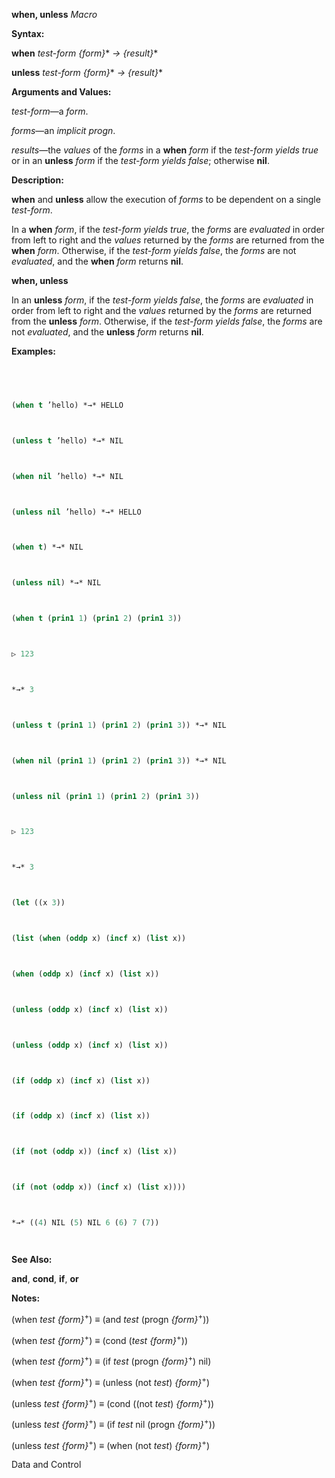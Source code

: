 **when, unless** *Macro* 



**Syntax:** 



**when** *test-form \{form\}*\* *→ \{result\}*\* 



**unless** *test-form \{form\}*\* *→ \{result\}*\* 



**Arguments and Values:** 



*test-form*—a *form*. 



*forms*—an *implicit progn*. 



*results*—the *values* of the *forms* in a **when** *form* if the *test-form yields true* or in an **unless** *form* if the *test-form yields false*; otherwise **nil**. 



**Description:** 



**when** and **unless** allow the execution of *forms* to be dependent on a single *test-form*. 



In a **when** *form*, if the *test-form yields true*, the *forms* are *evaluated* in order from left to right and the *values* returned by the *forms* are returned from the **when** *form*. Otherwise, if the *test-form yields false*, the *forms* are not *evaluated*, and the **when** *form* returns **nil**. 















**when, unless** 



In an **unless** *form*, if the *test-form yields false*, the *forms* are *evaluated* in order from left to right and the *values* returned by the *forms* are returned from the **unless** *form*. Otherwise, if the *test-form yields false*, the *forms* are not *evaluated*, and the **unless** *form* returns **nil**. 



**Examples:**
```lisp
 



(when t ’hello) *→* HELLO 



(unless t ’hello) *→* NIL 



(when nil ’hello) *→* NIL 



(unless nil ’hello) *→* HELLO 



(when t) *→* NIL 



(unless nil) *→* NIL 



(when t (prin1 1) (prin1 2) (prin1 3)) 



▷ 123 



*→* 3 



(unless t (prin1 1) (prin1 2) (prin1 3)) *→* NIL 



(when nil (prin1 1) (prin1 2) (prin1 3)) *→* NIL 



(unless nil (prin1 1) (prin1 2) (prin1 3)) 



▷ 123 



*→* 3 



(let ((x 3)) 



(list (when (oddp x) (incf x) (list x)) 



(when (oddp x) (incf x) (list x)) 



(unless (oddp x) (incf x) (list x)) 



(unless (oddp x) (incf x) (list x)) 



(if (oddp x) (incf x) (list x)) 



(if (oddp x) (incf x) (list x)) 



(if (not (oddp x)) (incf x) (list x)) 



(if (not (oddp x)) (incf x) (list x)))) 



*→* ((4) NIL (5) NIL 6 (6) 7 (7)) 




```
**See Also:** 



**and**, **cond**, **if**, **or** 



**Notes:** 



(when *test \{form\}*<sup>+</sup>) *≡* (and *test* (progn *\{form\}*<sup>+</sup>)) 



(when *test \{form\}*<sup>+</sup>) *≡* (cond (*test \{form\}*<sup>+</sup>)) 



(when *test \{form\}*<sup>+</sup>) *≡* (if *test* (progn *\{form\}*<sup>+</sup>) nil) 



(when *test \{form\}*<sup>+</sup>) *≡* (unless (not *test*) *\{form\}*<sup>+</sup>) 



(unless *test \{form\}*<sup>+</sup>) *≡* (cond ((not *test*) *\{form\}*<sup>+</sup>)) 



(unless *test \{form\}*<sup>+</sup>) *≡* (if *test* nil (progn *\{form\}*<sup>+</sup>)) 



(unless *test \{form\}*<sup>+</sup>) *≡* (when (not *test*) *\{form\}*<sup>+</sup>) 



Data and Control 











